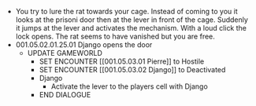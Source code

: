 - You try to lure the rat towards your cage. Instead of coming to you it looks at the prisoni door then at the lever in front of the cage. Suddenly it jumps at the lever and activates the mechanism. With a loud click the lock opens. The rat seems to have vanished but you are free.
- 001.05.02.01.25.01 Django opens the door
	- UPDATE GAMEWORLD
		- SET ENCOUNTER [[001.05.03.01 Pierre]] to Hostile
		- SET ENCOUNTER [[001.05.03.02 Django]] to Deactivated
		- Django
			- Activate the lever to the players cell with Django
		- END DIALOGUE